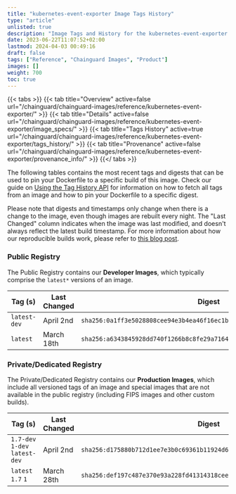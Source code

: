 ```yaml
---
title: "kubernetes-event-exporter Image Tags History"
type: "article"
unlisted: true
description: "Image Tags and History for the kubernetes-event-exporter Chainguard Image"
date: 2023-06-22T11:07:52+02:00
lastmod: 2024-04-03 00:49:16
draft: false
tags: ["Reference", "Chainguard Images", "Product"]
images: []
weight: 700
toc: true
---
```


{{< tabs >}}
{{< tab title="Overview" active=false url="/chainguard/chainguard-images/reference/kubernetes-event-exporter/" >}}
{{< tab title="Details" active=false url="/chainguard/chainguard-images/reference/kubernetes-event-exporter/image_specs/" >}}
{{< tab title="Tags History" active=true url="/chainguard/chainguard-images/reference/kubernetes-event-exporter/tags_history/" >}}
{{< tab title="Provenance" active=false url="/chainguard/chainguard-images/reference/kubernetes-event-exporter/provenance_info/" >}}
{{</ tabs >}}

The following tables contains the most recent tags and digests that can be used to pin your Dockerfile to a specific build of this image. Check our guide on [Using the Tag History API](/chainguard/chainguard-images/using-the-tag-history-api/) for information on how to fetch all tags from an image and how to pin your Dockerfile to a specific digest.

Please note that digests and timestamps only change when there is a change to the image, even though images are rebuilt every night. The "Last Changed" column indicates when the image was last modified, and doesn't always reflect the latest build timestamp. For more information about how our reproducible builds work, please refer to [this blog post](https://www.chainguard.dev/unchained/reproducing-chainguards-reproducible-image-builds).

### Public Registry
The Public Registry contains our **Developer Images**, which typically comprise the `latest*` versions of an image.

| Tag (s)       | Last Changed | Digest                                                                    |
|---------------|--------------|---------------------------------------------------------------------------|
|  `latest-dev` | April 2nd    | `sha256:0a1ff3e5028808cee94e3b4ea46f16ec1b08b511b97b0e4cff2b6857a6a0a2c8` |
|  `latest`     | March 18th   | `sha256:a6343845928dd740f1266b8c8fe29a7164038e952ca4df2a38de1161d4ab50ff` |


### Private/Dedicated Registry
The Private/Dedicated Registry contains our **Production Images**, which include all versioned tags of an image and special images that are not available in the public registry (including FIPS images and other custom builds).

| Tag (s)                         | Last Changed | Digest                                                                    |
|---------------------------------|--------------|---------------------------------------------------------------------------|
|  `1.7-dev` `1-dev` `latest-dev` | April 2nd    | `sha256:d175880b712d1ee7e3b0c69361b11924d68c6a64ca2418f4e13f585d6eb1e216` |
|  `latest` `1.7` `1`             | March 28th   | `sha256:def197c487e370e93a228fd41314318cee1f5807798f467f89774eff3f7862c1` |

